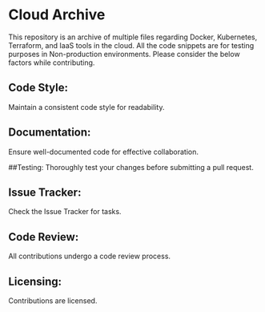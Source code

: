 # Cloud Archive

This repository is an archive of multiple files regarding Docker, Kubernetes, Terraform, and IaaS tools in the cloud. All the code snippets are for testing purposes in Non-production environments. Please consider the below factors while contributing.

## Code Style:
Maintain a consistent code style for readability.

## Documentation:
Ensure well-documented code for effective collaboration.

##Testing:
Thoroughly test your changes before submitting a pull request.

## Issue Tracker:
Check the Issue Tracker for tasks.

## Code Review:
All contributions undergo a code review process.

## Licensing:
Contributions are licensed.
